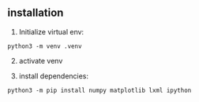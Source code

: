 ## installation

1. Initialize virtual env:
```
python3 -m venv .venv
```

2. activate venv

3. install dependencies:

```
python3 -m pip install numpy matplotlib lxml ipython
```

